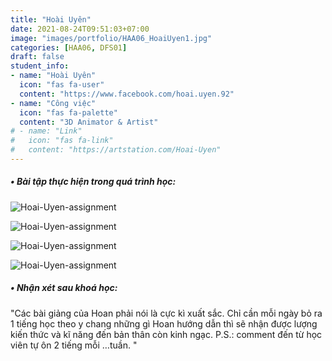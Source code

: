 ```yaml
---
title: "Hoài Uyên"
date: 2021-08-24T09:51:03+07:00
image: "images/portfolio/HAA06_HoaiUyen1.jpg"
categories: [HAA06, DFS01]
draft: false
student_info:
- name: "Hoài Uyên"
  icon: "fas fa-user"
  content: "https://www.facebook.com/hoai.uyen.92"
- name: "Công việc"
  icon: "fas fa-palette"
  content: "3D Animator & Artist"
# - name: "Link"
#   icon: "fas fa-link"
#   content: "https://artstation.com/Hoai-Uyen"
---
```



##### • Bài tập thực hiện trong quá trình học:

![Hoai-Uyen-assignment](/images/portfolio/HAA06_HoaiUyen2.jpg)

![Hoai-Uyen-assignment](/images/portfolio/HAA06_HoaiUyen3.jpg)

![Hoai-Uyen-assignment](/images/portfolio/HAA06_HoaiUyen4.jpg)

![Hoai-Uyen-assignment](/images/portfolio/HAA06_HoaiUyen5.jpg)



##### • Nhận xét sau khoá học:
"Các bài giảng của Hoan phải nói là cực kì xuất sắc. Chỉ cần mỗi ngày bỏ ra 1 tiếng học theo y chang những gì Hoan hướng dẫn thì sẽ nhận được lượng kiến thức và kĩ năng đến bản thân còn kinh ngạc. P.S.: comment đến từ học viên tự ôn 2 tiếng mỗi …tuần. "


